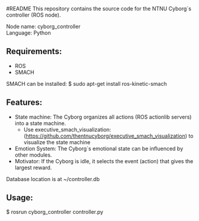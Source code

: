 #README
This repository contains the source code for the NTNU Cyborg`s controller (ROS node).

Node name: cyborg_controller  
Language: Python  

## Requirements:
* ROS  
* SMACH 

SMACH can be installed:
$ sudo apt-get install ros-kinetic-smach

## Features:
* State machine: The Cyborg organizes all actions (ROS actionlib servers) into a state machine.
  * Use executive_smach_visualization: (https://github.com/thentnucyborg/executive_smach_visualization) to visualize the state machine
* Emotion System: The Cyborg`s emotional state can be influenced by other modules.
* Motivator: If the Cyborg is idle, it selects the event (action) that gives the largest reward. 

Database location is at ~/controller.db  

## Usage:
$ rosrun cyborg_controller controller.py
